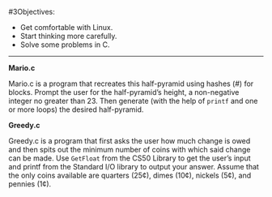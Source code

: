 

#3Objectives:
+ Get comfortable with Linux.
+ Start thinking more carefully.
+ Solve some problems in C.

***
**Mario.c** 

Mario.c is a program that recreates this half-pyramid using hashes (#) for blocks. 
Prompt the user for the half-pyramid’s height, a non-negative integer no greater than 23.
Then generate (with the help of `printf` and one or more loops) the desired half-pyramid.


**Greedy.c**

Greedy.c is a program that first asks the user how much change is owed and then spits out the minimum number of coins with which said change can be made.
Use `GetFloat` from the CS50 Library to get the user’s input and printf from the Standard I/O library to output your answer. 
Assume that the only coins available are quarters (25¢), dimes (10¢), nickels (5¢), and pennies (1¢).

